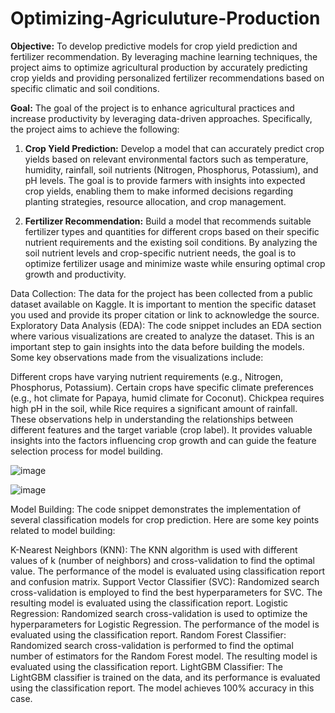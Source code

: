 # Optimizing-Agriculuture-Production


**Objective:** To develop predictive models for crop yield prediction and fertilizer recommendation. By leveraging machine learning techniques, the project aims to optimize agricultural production by accurately predicting crop yields and providing personalized fertilizer recommendations based on specific climatic and soil conditions.

**Goal:** The goal of the project is to enhance agricultural practices and increase productivity by leveraging data-driven approaches. Specifically, the project aims to achieve the following:

1. **Crop Yield Prediction:** Develop a model that can accurately predict crop yields based on relevant environmental factors such as temperature, humidity, rainfall, soil nutrients (Nitrogen, Phosphorus, Potassium), and pH levels. The goal is to provide farmers with insights into expected crop yields, enabling them to make informed decisions regarding planting strategies, resource allocation, and crop management.

2. **Fertilizer Recommendation:** Build a model that recommends suitable fertilizer types and quantities for different crops based on their specific nutrient requirements and the existing soil conditions. By analyzing the soil nutrient levels and crop-specific nutrient needs, the goal is to optimize fertilizer usage and minimize waste while ensuring optimal crop growth and productivity.


Data Collection: The data for the project has been collected from a public dataset available on Kaggle. It is important to mention the specific dataset you used and provide its proper citation or link to acknowledge the source.
Exploratory Data Analysis (EDA): The code snippet includes an EDA section where various visualizations are created to analyze the dataset. This is an important step to gain insights into the data before building the models. Some key observations made from the visualizations include:

Different crops have varying nutrient requirements (e.g., Nitrogen, Phosphorus, Potassium).
Certain crops have specific climate preferences (e.g., hot climate for Papaya, humid climate for Coconut).
Chickpea requires high pH in the soil, while Rice requires a significant amount of rainfall.
These observations help in understanding the relationships between different features and the target variable (crop label). It provides valuable insights into the factors influencing crop growth and can guide the feature selection process for model building.

![image](https://github.com/AnkitMandusia/Optimizing-Agriculuture-Production/assets/53564761/eae2ff65-e135-4a16-b29e-8671f62b01b8)

![image](https://github.com/AnkitMandusia/Optimizing-Agriculuture-Production/assets/53564761/e45c3e1c-53d9-43ed-8d80-96543980d12e)

Model Building: The code snippet demonstrates the implementation of several classification models for crop prediction. Here are some key points related to model building:

K-Nearest Neighbors (KNN): The KNN algorithm is used with different values of k (number of neighbors) and cross-validation to find the optimal value. The performance of the model is evaluated using classification report and confusion matrix.
Support Vector Classifier (SVC): Randomized search cross-validation is employed to find the best hyperparameters for SVC. The resulting model is evaluated using the classification report.
Logistic Regression: Randomized search cross-validation is used to optimize the hyperparameters for Logistic Regression. The performance of the model is evaluated using the classification report.
Random Forest Classifier: Randomized search cross-validation is performed to find the optimal number of estimators for the Random Forest model. The resulting model is evaluated using the classification report.
LightGBM Classifier: The LightGBM classifier is trained on the data, and its performance is evaluated using the classification report. The model achieves 100% accuracy in this case.


